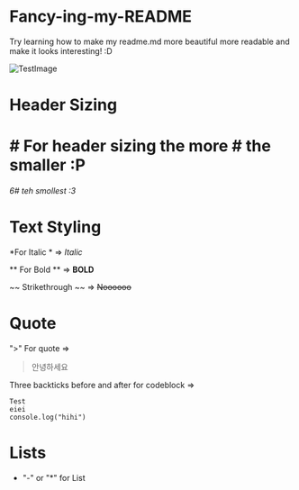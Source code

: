 # Fancy-ing-my-README
Try learning how to make my readme.md more beautiful more readable and make it looks interesting! :D


![TestImage](https://i.imgur.com/UCoCcGJ.jpg)

# Header Sizing
# # For header sizing the more # the smaller :P
###### 6# teh smollest :3

# Text Styling
*For Italic  * => *Italic*

** For Bold **  => **BOLD**

~~ Strikethrough ~~ => ~~Noooooo~~

# Quote

">" For quote => 
>안녕하세요

Three backticks before and after for codeblock =>

```
Test
eiei
console.log("hihi")
```

# Lists
- "-" or "*" for List
